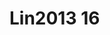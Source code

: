 # Lin2013 16
<a name="material" />
<script type="application/ld+json">

  {
    "@context": "https://schema.org/",
    "@type": "ChemicalSubstance",
    "http://purl.org/dc/terms/conformsTo":
      {
        "@type": "CreativeWork",
        "@id": "https://bioschemas.org/profiles/ChemicalSubstance/0.4-RELEASE/"
      },
    "@id": "https://egonw.github.io/nanowiki/nanowiki463.html#material",
    "name": "Lin2013 16",
    "sameAs: "http://127.0.0.1/mediawiki/index.php/Special:URIResolver/Lin2013_16"
  }
</script>

